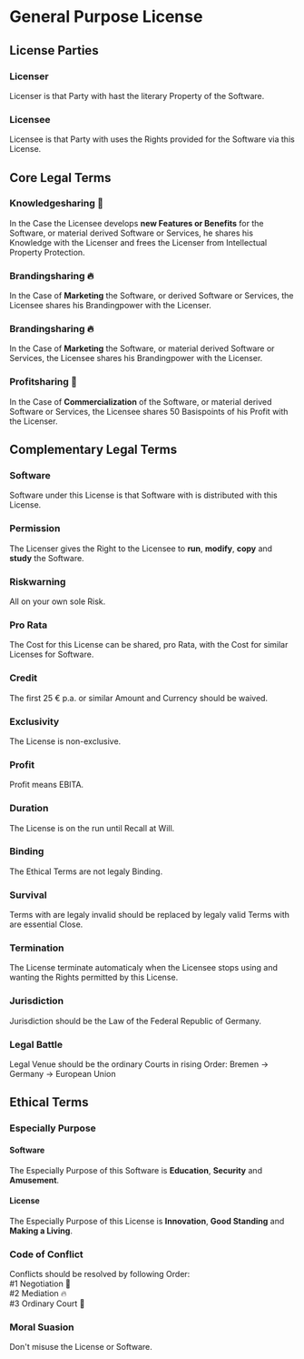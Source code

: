 # General Purpose License

## License Parties

### Licenser
Licenser is that Party with hast the literary Property of the Software.

### Licensee
Licensee is that Party with uses the Rights provided for the Software via this License.

## Core Legal Terms

### Knowledgesharing 🌊 
In the Case the Licensee develops **new Features or Benefits** for the Software, or material derived Software or Services, he shares his Knowledge with the Licenser and frees the Licenser from Intellectual Property Protection.

### Brandingsharing 🔥
In the Case of **Marketing** the Software, or derived Software or Services, the Licensee shares his Brandingpower with the Licenser.

### Brandingsharing 🔥 
In the Case of **Marketing** the Software, or material derived Software or Services, the Licensee shares his Brandingpower with the Licenser.

### Profitsharing 🌳  
In the Case of **Commercialization** of the Software, or material derived Software or Services, the Licensee shares 50 Basispoints of his Profit with the Licenser.

## Complementary Legal Terms

### Software
Software under this License is that Software with is distributed with this License.

### Permission
The Licenser gives the Right to the Licensee to **run**, **modify**, **copy** and **study** the Software.

### Riskwarning  
All on your own sole Risk.

### Pro Rata
The Cost for this License can be shared, pro Rata, with the Cost for similar Licenses for Software.

### Credit
The first 25 € p.a. or similar Amount and Currency should be waived.

### Exclusivity  
The License is non-exclusive.

### Profit
Profit means EBITA.

### Duration
The License is on the run until Recall at Will.

### Binding  
The Ethical Terms are not legaly Binding.

### Survival 
Terms with are legaly invalid should be replaced by legaly valid Terms with are essential Close.

### Termination
The License terminate automaticaly when the Licensee stops using and wanting the Rights permitted by this License.

### Jurisdiction
Jurisdiction should be the Law of the Federal Republic of Germany.

### Legal Battle
Legal Venue should be the ordinary Courts in rising Order: Bremen -> Germany -> European Union

## Ethical Terms

### Especially Purpose
#### Software
The Especially Purpose of this Software is **Education**, **Security** and **Amusement**.
#### License
The Especially Purpose of this License is **Innovation**, **Good Standing** and **Making a Living**.

### Code of Conflict
Conflicts should be resolved by following Order:  
#1 Negotiation 🌊  
#2 Mediation 🔥  
#3 Ordinary Court 🌳  

### Moral Suasion  
Don't misuse the License or Software.
